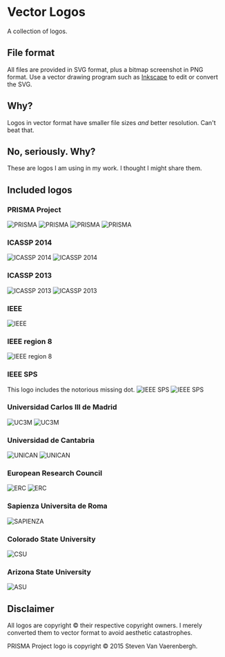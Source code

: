Vector Logos
============
A collection of logos.

File format
-----------
All files are provided in SVG format, plus a bitmap screenshot in PNG format. Use a vector drawing program such as [Inkscape](http://www.inkscape.org) to edit or convert the SVG.

Why?
----
Logos in vector format have smaller file sizes *and* better resolution. Can't beat that.

No, seriously. Why?
-------------------
These are logos I am using in my work. I thought I might share them.

Included logos
--------------

### PRISMA Project
![PRISMA](https://raw.github.com/steven2358/vectorlogos/master/logos/prisma_logo.png)
![PRISMA](https://raw.github.com/steven2358/vectorlogos/master/logos/prisma_logo_light.png)
![PRISMA](https://raw.github.com/steven2358/vectorlogos/master/logos/prisma_icon.png)
![PRISMA](https://raw.github.com/steven2358/vectorlogos/master/logos/prisma_icon_light.png)

### ICASSP 2014
![ICASSP 2014](https://raw.github.com/steven2358/vectorlogos/master/logos/icassp2014_logo.png)
![ICASSP 2014](https://raw.github.com/steven2358/vectorlogos/master/logos/icassp2014_logo_light.png)

### ICASSP 2013
![ICASSP 2013](https://raw.github.com/steven2358/vectorlogos/master/logos/icassp2013_logo.png)
![ICASSP 2013](https://raw.github.com/steven2358/vectorlogos/master/logos/icassp2013_logo_light.png)

### IEEE
![IEEE](https://raw.github.com/steven2358/vectorlogos/master/logos/ieee_logo_light.png)

### IEEE region 8
![IEEE region 8](https://raw.github.com/steven2358/vectorlogos/master/logos/ieee_region8_logo_light.png)

### IEEE SPS
This logo includes the notorious missing dot.
![IEEE SPS](https://raw.github.com/steven2358/vectorlogos/master/logos/ieee_sps_logo.png)
![IEEE SPS](https://raw.github.com/steven2358/vectorlogos/master/logos/ieee_sps_logo_light.png)

### Universidad Carlos III de Madrid
![UC3M](https://raw.github.com/steven2358/vectorlogos/master/logos/uc3m_logo.png)
![UC3M](https://raw.github.com/steven2358/vectorlogos/master/logos/uc3m_logo_light.png)

### Universidad de Cantabria
![UNICAN](https://raw.github.com/steven2358/vectorlogos/master/logos/unican_logo.png)
![UNICAN](https://raw.github.com/steven2358/vectorlogos/master/logos/unican_coat_of_arms.png)

### European Research Council
![ERC](https://raw.github.com/steven2358/vectorlogos/master/logos/erc_logo.png)
![ERC](https://raw.github.com/steven2358/vectorlogos/master/logos/erc_logo_light.png)

### Sapienza Universita de Roma
![SAPIENZA](https://raw.github.com/steven2358/vectorlogos/master/logos/sapienza_logo_portrait.png)

### Colorado State University
![CSU](https://raw.github.com/steven2358/vectorlogos/master/logos/csu_logo_portrait_reversed.png)

### Arizona State University
![ASU](https://raw.github.com/steven2358/vectorlogos/master/logos/asu_logo_portrait_reversed.png)

Disclaimer
----------
All logos are copyright &copy; their respective copyright owners. I merely converted them to vector format to avoid aesthetic catastrophes.

PRISMA Project logo is copyright &copy; 2015 Steven Van Vaerenbergh.
